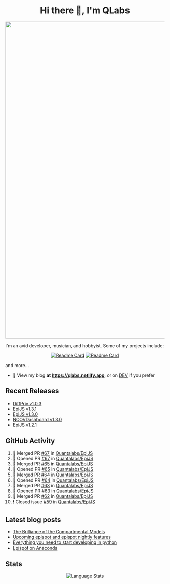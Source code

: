 <h1 align="center">Hi there 👋, I'm QLabs </h1>
<img src="https://i.ibb.co/mbr1j6p/Qlabs.png" width="1000px">

I'm an avid developer, musician, and hobbyist. Some of my projects include:
<p align='center'><a href="https://github.com/Quantalabs/EpiJS"><img src="https://github-readme-stats.vercel.app/api/pin/?username=Quantalabs&amp;repo=EpiJS" alt="Readme Card"></a>
<a href="https://github.com/Quantalabs/NCOVDashboard"><img src="https://github-readme-stats.vercel.app/api/pin/?username=Quantalabs&amp;repo=NCOVDashboard" alt="Readme Card"></a></p>


and more...

- 📜 View my blog **at https://qlabs.netlify.app**, or on [DEV](https://dev.to/Quantalabs) if you prefer

## Recent Releases
- [DiffPriv v1.0.3](https://github.com/Quantalabs/DiffPriv/releases/tag/v1.0.3)
- [EpiJS v1.3.1](https://github.com/Quantalabs/EpiJS/releases/tag/v1.3.1)
- [EpiJS v1.3.0](https://github.com/Quantalabs/EpiJS/releases/tag/v1.3.0)
- [NCOVDashboard v1.3.0](https://github.com/Quantalabs/NCOVDashboard/releases/tag/v1.3.0)
- [EpiJS v1.2.1](https://github.com/Quantalabs/EpiJS/releases/tag/v1.2.1)

## GitHub Activity
<!--START_SECTION:activity-->
1. 🎉 Merged PR [#67](https://github.com/Quantalabs/EpiJS/pull/67) in [Quantalabs/EpiJS](https://github.com/Quantalabs/EpiJS)
2. 💪 Opened PR [#67](https://github.com/Quantalabs/EpiJS/pull/67) in [Quantalabs/EpiJS](https://github.com/Quantalabs/EpiJS)
3. 🎉 Merged PR [#65](https://github.com/Quantalabs/EpiJS/pull/65) in [Quantalabs/EpiJS](https://github.com/Quantalabs/EpiJS)
4. 💪 Opened PR [#65](https://github.com/Quantalabs/EpiJS/pull/65) in [Quantalabs/EpiJS](https://github.com/Quantalabs/EpiJS)
5. 🎉 Merged PR [#64](https://github.com/Quantalabs/EpiJS/pull/64) in [Quantalabs/EpiJS](https://github.com/Quantalabs/EpiJS)
6. 💪 Opened PR [#64](https://github.com/Quantalabs/EpiJS/pull/64) in [Quantalabs/EpiJS](https://github.com/Quantalabs/EpiJS)
7. 🎉 Merged PR [#63](https://github.com/Quantalabs/EpiJS/pull/63) in [Quantalabs/EpiJS](https://github.com/Quantalabs/EpiJS)
8. 💪 Opened PR [#63](https://github.com/Quantalabs/EpiJS/pull/63) in [Quantalabs/EpiJS](https://github.com/Quantalabs/EpiJS)
9. 🎉 Merged PR [#62](https://github.com/Quantalabs/EpiJS/pull/62) in [Quantalabs/EpiJS](https://github.com/Quantalabs/EpiJS)
10. ❗️ Closed issue [#59](https://github.com/Quantalabs/EpiJS/issues/59) in [Quantalabs/EpiJS](https://github.com/Quantalabs/EpiJS)
<!--END_SECTION:activity-->

## Latest blog posts
<!-- BLOG-POST-LIST:START -->
- [The Brilliance of the Compartmental Models](https://dev.to/quantalabs/the-brilliance-of-the-compartmental-models-1j99)
- [Upcoming epispot and epispot nightly features](https://dev.to/epispot/upcoming-epispot-and-epispot-nightly-features-52ep)
- [Everything you need to start developing in python](https://dev.to/quantalabs/everything-you-need-to-start-developing-in-python-57m5)
- [Epispot on Anaconda](https://dev.to/epispot/epispot-on-anaconda-15l8)
<!-- BLOG-POST-LIST:END -->


## Stats
<p align="center"><img src="https://github-readme-stats.vercel.app/api/top-langs/?username=Quantalabs&amp;hide=css,html,scss&layout=compact" alt="Language Stats"><br>

